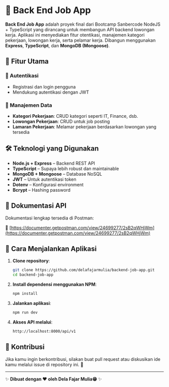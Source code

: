 # 💼 Back End Job App

**Back End Job App** adalah proyek final dari Bootcamp Sanbercode NodeJS + TypeScript yang dirancang untuk membangun API backend lowongan kerja. Aplikasi ini menyediakan fitur otentikasi, manajemen kategori pekerjaan, lowongan kerja, serta pelamar kerja. Dibangun menggunakan **Express**, **TypeScript**, dan **MongoDB (Mongoose)**.

## 📌 Fitur Utama

### 🔐 Autentikasi
- Registrasi dan login pengguna
- Mendukung autentikasi dengan JWT

### 📂 Manajemen Data
- **Kategori Pekerjaan**: CRUD kategori seperti IT, Finance, dsb.
- **Lowongan Pekerjaan**: CRUD untuk job posting
- **Lamaran Pekerjaan**: Melamar pekerjaan berdasarkan lowongan yang tersedia

## 🛠️ Teknologi yang Digunakan

- **Node.js + Express** – Backend REST API
- **TypeScript** – Supaya lebih robust dan maintainable
- **MongoDB + Mongoose** – Database NoSQL
- **JWT** – Untuk autentikasi token
- **Dotenv** – Konfigurasi environment
- **Bcrypt** – Hashing password

## 📄 Dokumentasi API

Dokumentasi lengkap tersedia di Postman:

🔗 [https://documenter.getpostman.com/view/24699277/2sB2qWHjWm](https://documenter.getpostman.com/view/24699277/2sB2qWHjWm)

## 🚀 Cara Menjalankan Aplikasi

1. **Clone repository**:
   ```bash
   git clone https://github.com/delafajarmulia/backend-job-app.git
   cd backend-job-app
   ```
2. **Install dependensi menggunakan NPM**:
   ```sh
   npm install
   ```
3. **Jalankan aplikasi**:
   ```sh
   npm run dev
   ```
4. **Akses API melalui**:
   ```sh
   http://localhost:8000/api/v1
   ```

## 🤝 Kontribusi
Jika kamu ingin berkontribusi, silakan buat pull request atau diskusikan ide kamu melalui issue di repository ini. 🙌

---

✨ **Dibuat dengan ❤️ oleh Dela Fajar Mulia😁** ✨
